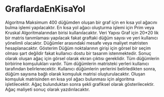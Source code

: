 # GraflardaEnKisaYol
Algoritma
Maksimum 400 düğümden oluşan bir graf için en kısa yol ağacını bulma işlemi yapılacaktır. En kısa yol ağacı oluşturma işlemi için Prim veya Kruskal Algoritmalarından birisi kullanılacaktır.
Veri Yapısı
Graf için 20*20 lik bir matris tanımlaması yapılacak fakat graftaki düğüm sayısı ve yeri kullanıcı yönelimli olacaktır. Düğümler arasındaki mesafe veya maliyet matristen hesaplanacaktır.
Gösterim
Düğüm noktalarının girişi için görsel bir seçim olması şart değildir fakat kullanıcı dostu bir tasarım istenmektedir. Sonuç olarak oluşan ağaç için görsel olarak ekran çıktısı gereklidir.
Tüm düğümlerin birbirine komşulukları vardır. Tüm düğümlerin matristeki yerleri kullanıcı tarafından belirlenecektir.
Kullanıcı düğümlerin yerlerini belirledikten sonra, düğüm sayısına bağlı olarak komşuluk matrisi oluşturulacaktır. Oluşan komşuluk matrisinden en kısa yol ağacı bulunması için algoritma işletilecektir. Ağaç bulunduktan sonra şekli grafiksel olarak gösterilecektir. Ağaç maliyeti sonuç olarak yazdırılacaktır.